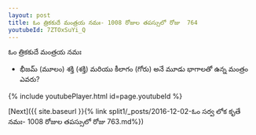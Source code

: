 ```yaml
---
layout: post
title: ఓం త్రికకుదే మంత్రయ నమః- 1008 రోజుల తపస్సులో రోజు  764
youtubeId: 7ZTOxSuYi_Q
---
```

 
 
 ఓం త్రికకుదే మంత్రయ నమః  
 
 -  భీజమ్ (మూలం) శక్తి (శక్తి) మరియు కీలాగం (గోరు) అనే మూడు భాగాలతో ఉన్న మంత్రం ఎవరు? 
 
  
 
  
 
 
 
 
 
 


{% include youtubePlayer.html id=page.youtubeId %}
 
[Next]({{ site.baseurl }}{% link  split1/_posts/2016-12-02-ఓం సర్వ లోక కృతే నమః- 1008 రోజుల తపస్సులో రోజు  763.md%})
 
